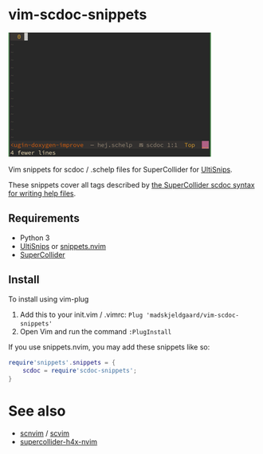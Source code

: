 # vim-scdoc-snippets
![scdoc snips in action](/assets/scdoc-snips.gif)

Vim snippets for scdoc / .schelp files for SuperCollider for [UltiSnips](https://github.com/SirVer/ultisnips).

These snippets cover all tags described by [the SuperCollider scdoc syntax for writing help files](http://doc.sccode.org/Reference/SCDocSyntax.html).

## Requirements
* Python 3
* [UltiSnips](https://github.com/SirVer/ultisnips) or [snippets.nvim](https://github.com/norcalli/snippets.nvim)
* [SuperCollider](https://github.com/supercollider/supercollider)

## Install
To install using vim-plug
1. Add this to your init.vim / .vimrc:
`Plug 'madskjeldgaard/vim-scdoc-snippets'`
2. Open Vim and run the command `:PlugInstall`

If you use snippets.nvim, you may add these snippets like so:

```lua
require'snippets'.snippets = {
	scdoc = require'scdoc-snippets';
}
```

# See also

- [scnvim](https://github.com/davidgranstrom/scnvim) / [scvim](https://github.com/supercollider/scvim)
- [supercollider-h4x-nvim](https://github.com/madskjeldgaard/supercollider-h4x-nvim)
